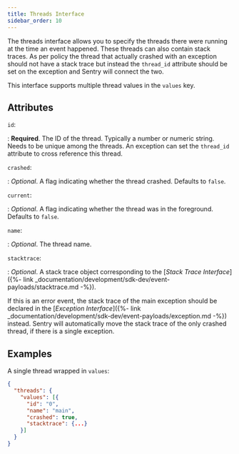 ```yaml
---
title: Threads Interface
sidebar_order: 10
---
```


The threads interface allows you to specify the threads there were running at
the time an event happened. These threads can also contain stack traces. As per
policy the thread that actually crashed with an exception should not have a
stack trace but instead the `thread_id` attribute should be set on the exception
and Sentry will connect the two.

This interface supports multiple thread values in the `values` key.

## Attributes

`id`:

: **Required**. The ID of the thread. Typically a number or numeric string.
  Needs to be unique among the threads. An exception can set the `thread_id`
  attribute to cross reference this thread.

`crashed`:

: _Optional_. A flag indicating whether the thread crashed. Defaults to `false`.

`current`:

: _Optional_. A flag indicating whether the thread was in the foreground.
  Defaults to `false`.

`name`:

: _Optional_. The thread name.

`stacktrace`:

: _Optional_. A stack trace object corresponding to the [_Stack Trace
  Interface_]({%- link
  _documentation/development/sdk-dev/event-payloads/stacktrace.md -%}).
  
  If this is an error event, the stack trace of the main exception should be
  declared in the [_Exception Interface_]({%- link
  _documentation/development/sdk-dev/event-payloads/exception.md -%}) instead.
  Sentry will automatically move the stack trace of the only crashed thread, if
  there is a single exception.

## Examples

A single thread wrapped in `values`:

```json
{
  "threads": {
    "values": [{
      "id": "0",
      "name": "main",
      "crashed": true,
      "stacktrace": {...}
    }]
  }
}
```
